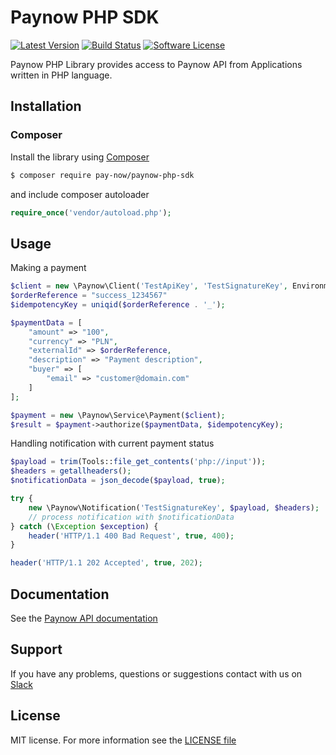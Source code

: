# Paynow PHP SDK

[![Latest Version](https://img.shields.io/github/release/pay-now/paynow-php-sdk.svg?style=flat-square)](https://github.com/pay-now/paynow-php-sdk/releases)
[![Build Status](https://travis-ci.org/pay-now/paynow-php-sdk.svg?branch=master)](https://travis-ci.org/pay-now/paynow-php-sdk)
[![Software License](https://img.shields.io/badge/license-MIT-brightgreen.svg?style=flat-square)](LICENSE)
<!--[![Total Downloads](https://img.shields.io/packagist/dt/pay-now/paynow-php-sdk.svg?style=flat-square)](https://packagist.org/packages/pay-now/paynow-php-sdk)-->

Paynow PHP Library provides access to Paynow API from Applications written in PHP language. 

## Installation

### Composer
Install the library using [Composer](https://getcomposer.org)
```bash
$ composer require pay-now/paynow-php-sdk
```
and include composer autoloader
```php
require_once('vendor/autoload.php');
```

## Usage
Making a payment
```php
$client = new \Paynow\Client('TestApiKey', 'TestSignatureKey', Environment::SANDBOX);
$orderReference = "success_1234567"
$idempotencyKey = uniqid($orderReference . '_');

$paymentData = [
    "amount" => "100",
    "currency" => "PLN",
    "externalId" => $orderReference,
    "description" => "Payment description",
    "buyer" => [
        "email" => "customer@domain.com"
    ]
];

$payment = new \Paynow\Service\Payment($client);
$result = $payment->authorize($paymentData, $idempotencyKey);
```

Handling notification with current payment status
```php
$payload = trim(Tools::file_get_contents('php://input'));
$headers = getallheaders();
$notificationData = json_decode($payload, true);

try {
    new \Paynow\Notification('TestSignatureKey', $payload, $headers);
    // process notification with $notificationData
} catch (\Exception $exception) {
    header('HTTP/1.1 400 Bad Request', true, 400);
}

header('HTTP/1.1 202 Accepted', true, 202);
```

## Documentation
See the [Paynow API documentation](https://docs.paynow.pl)

## Support
If you have any problems, questions or suggestions contact with us on [Slack](https://pay-now.slack.com)

## License
MIT license. For more information see the [LICENSE file](LICENSE)